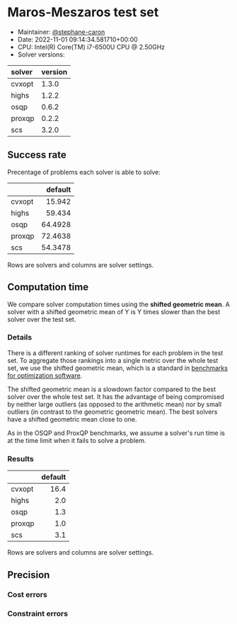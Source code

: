 # Maros-Meszaros test set

- Maintainer: [@stephane-caron](https://github.com/stephane-caron/)
- Date: 2022-11-01 09:14:34.581710+00:00
- CPU: Intel(R) Core(TM) i7-6500U CPU @ 2.50GHz
- Solver versions:

| solver   | version   |
|:---------|:----------|
| cvxopt   | 1.3.0     |
| highs    | 1.2.2     |
| osqp     | 0.6.2     |
| proxqp   | 0.2.2     |
| scs      | 3.2.0     |

## Success rate

Precentage of problems each solver is able to solve:

|        |   default |
|:-------|----------:|
| cvxopt |   15.942  |
| highs  |   59.434  |
| osqp   |   64.4928 |
| proxqp |   72.4638 |
| scs    |   54.3478 |

Rows are solvers and columns are solver settings.

## Computation time

We compare solver computation times using the **shifted geometric mean**. A
solver with a shifted geometric mean of Y is Y times slower than the best
solver over the test set.

### Details

There is a different ranking of solver runtimes for each problem in the test
set. To aggregate those rankings into a single metric over the whole test set,
we use the shifted geometric mean, which is a standard in [benchmarks for
optimization software](http://plato.asu.edu/bench.html).

The shifted geometric mean is a slowdown factor compared to the best solver
over the whole test set. It has the advantage of being compromised by neither
large outliers (as opposed to the arithmetic mean) nor by small outliers (in
contrast to the geometric geometric mean). The best solvers have a shifted
geometric mean close to one.

As in the OSQP and ProxQP benchmarks, we assume a solver's run time is at the
time limit when it fails to solve a problem.

### Results

|        |   default |
|:-------|----------:|
| cvxopt |      16.4 |
| highs  |       2.0 |
| osqp   |       1.3 |
| proxqp |       1.0 |
| scs    |       3.1 |

Rows are solvers and columns are solver settings.

## Precision

### Cost errors

### Constraint errors

